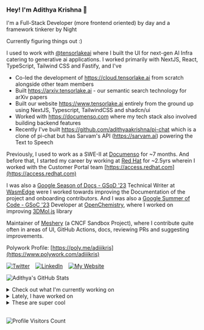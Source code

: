 ### Hey! I'm Adithya Krishna 👋
I'm a Full-Stack Developer (more frontend oriented) by day and a framework tinkerer by Night

Currently figuring things out :)

I used to work with [@tensorlakeai](https://www.tensorlake.ai) where I built the UI for next-gen AI Infra catering to generative ai applications. I worked primarily with NextJS, React, TypeScript, Tailwind CSS and Fastify, and I've

- Co-led the development of https://cloud.tensorlake.ai from scratch alongside other team members
- Built https://arxiv.tensorlake.ai - our semantic search technology for arXiv papers
- Built our website https://www.tensorlake.ai entirely from the ground up using NextJS, Typescript, TailwindCSS and shadcn/ui
- Worked with https://documenso.com where my tech stack also involved building backend features
- Recently I've built https://github.com/adithyaakrishna/pi-chat which is a clone of pi-chat but has Sarvam's API (https://sarvam.ai) powering the Text to Speech
  
Previously, I used to work as a SWE-II at [Documenso](https://documenso.com) for ~7 months. And before that, I started my career by working at [Red Hat](https://redhat.com) for ~2.5yrs wherein I worked with the Customer Portal team [https://access.redhat.com](https://access.redhat.com)

I was also a [Google Season of Docs - GSoD '23](https://developers.google.com/season-of-docs) Technical Writer at [WasmEdge](https://github.com/WasmEdge) were I worked towards improving the Documentation of the project and onboarding contributors. And I was also a [Google Summer of Code - GSoC '23](https://summerofcode.withgoogle.com/) Developer at [OpenChemistry](https://openchemistry.org), where I worked on improving [3DMol.js](https://github.com/3dmol/3Dmol.js) library

Maintainer of [Meshery](https://github.com/meshery) (a CNCF Sandbox Project), where I contribute quite often in areas of UI, GitHub Actions, docs, reviewing PRs and suggesting improvements.

Polywork Profile: [https://poly.me/adiiikris](https://www.polywork.com/adiiikris)

[![Twitter](https://img.shields.io/badge/-@adii_kris-%231DA1F2?style=for-the-badge&logo=twitter&logoColor=ffffff)](https:/twitter.adikris.in) &ensp;
[![LinkedIn](https://img.shields.io/badge/-Adithya%20Krishna-%230A67C3?style=for-the-badge&logo=linkedin&logoColor=ffffff)](https://linkedin.adikris.in/) &ensp;
[![My Website](https://img.shields.io/badge/-My%20Website-%230A67C3?style=for-the-badge)](https://adikris.in/)



![Adithya's GitHub Stats](https://github-readme-stats.vercel.app/api?username=adithyaakrishna&show_icons=true&hide_border=true&title_color=fff&icon_color=79ff97&text_color=9f9f9f&bg_color=151515)


<details>
  <summary>Check out what I'm currently working on</summary>
  
  - [shreyabhat98/voicecastermain](https://github.com/shreyabhat98/voicecastermain) - i pray to god this works (4 days ago)
  - [BasedHardware/omi](https://github.com/BasedHardware/omi) - AI wearables. Put it on, speak, transcribe, automatically (3 weeks ago)
  - [antiwork/helper](https://github.com/antiwork/helper) - Help customers help themselves (4 weeks ago)
  - [hexclanlabs/mitda](https://github.com/hexclanlabs/mitda) -  (1 month ago)
  - [adithyaakrishna/pi-chat](https://github.com/adithyaakrishna/pi-chat) - Clone of PiChat Using Sarvam and OpenAI API (1 month ago)
</details>

<details>
  <summary>Lately, I have worked on</summary>
  
</details>

<details>
  <summary>These are super cool</summary>
  
  - [VecFlow/rossAI](https://github.com/VecFlow/rossAI) - Backend for the Oliver platform (1 day ago)
  - [VecFlow/rossAI-demo](https://github.com/VecFlow/rossAI-demo) -  (1 day ago)
  - [UdaraJay/Pile](https://github.com/UdaraJay/Pile) - Desktop app for digital journaling.  (6 days ago)
  - [openai/gym](https://github.com/openai/gym) - A toolkit for developing and comparing reinforcement learning algorithms. (1 week ago)
  - [Harbour-Enterprises/SuperDoc](https://github.com/Harbour-Enterprises/SuperDoc) - 🦋️ SuperDoc - modern document editing (2 weeks ago)
</details>

<br> 

![Profile Visitors Count](https://profile-counter.glitch.me/adithyaakrishna/count.svg)
